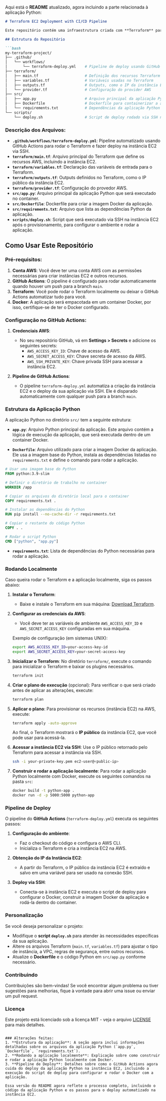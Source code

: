 Aqui está o **README** atualizado, agora incluindo a parte relacionada à aplicação Python:

```markdown
# Terraform EC2 Deployment with CI/CD Pipeline

Este repositório contém uma infraestrutura criada com **Terraform** para provisionar uma instância EC2 na **AWS**, juntamente com um **pipeline GitHub Actions** para automatizar o processo de criação e deploy da aplicação Python nessa instância.

## Estrutura do Repositório

```bash
my-terraform-project/
├── .github/
│   └── workflows/
│       └── terraform-deploy.yml    # Pipeline de deploy usando GitHub Actions
├── terraform/
│   ├── main.tf                     # Definição dos recursos Terraform (EC2, VPC, etc.)
│   ├── variables.tf                # Variáveis usadas no Terraform
│   ├── outputs.tf                  # Outputs, como o IP da instância EC2
│   └── provider.tf                 # Configuração do provider AWS
├── src/
│   ├── app.py                      # Arquivo principal da aplicação Python
│   ├── Dockerfile                  # Dockerfile para containerizar a aplicação
│   └── requirements.txt            # Dependências da aplicação Python
└── scripts/
    └── deploy.sh                   # Script de deploy rodado via SSH no EC2
```

### Descrição dos Arquivos:

- **`.github/workflows/terraform-deploy.yml`**: Pipeline automatizado usando GitHub Actions para rodar o Terraform e fazer deploy na instância EC2 via SSH.
- **`terraform/main.tf`**: Arquivo principal do Terraform que define os recursos AWS, incluindo a instância EC2.
- **`terraform/variables.tf`**: Declaração das variáveis de entrada para o Terraform.
- **`terraform/outputs.tf`**: Outputs definidos no Terraform, como o IP público da instância EC2.
- **`terraform/provider.tf`**: Configuração do provedor AWS.
- **`src/app.py`**: Arquivo principal da aplicação Python que será executado no container.
- **`src/Dockerfile`**: Dockerfile para criar a imagem Docker da aplicação.
- **`src/requirements.txt`**: Arquivo que lista as dependências Python da aplicação.
- **`scripts/deploy.sh`**: Script que será executado via SSH na instância EC2 após o provisionamento, para configurar o ambiente e rodar a aplicação.

## Como Usar Este Repositório

### Pré-requisitos:

1. **Conta AWS**: Você deve ter uma conta AWS com as permissões necessárias para criar instâncias EC2 e outros recursos.
2. **GitHub Actions**: O pipeline é configurado para rodar automaticamente quando houver um push para a branch `main`.
3. **Terraform**: Você pode rodar o Terraform localmente ou deixar o GitHub Actions automatizar tudo para você.
4. **Docker**: A aplicação será empacotada em um container Docker, por isso, certifique-se de ter o Docker configurado.

### Configuração no GitHub Actions:

1. **Credenciais AWS**:
   - No seu repositório GitHub, vá em **Settings > Secrets** e adicione os seguintes secrets:
     - `AWS_ACCESS_KEY_ID`: Chave de acesso da AWS.
     - `AWS_SECRET_ACCESS_KEY`: Chave secreta de acesso da AWS.
     - `AWS_SSH_PRIVATE_KEY`: Chave privada SSH para acessar a instância EC2.
  
2. **Pipeline de GitHub Actions**:
   - O pipeline `terraform-deploy.yml` automatiza a criação da instância EC2 e o deploy da sua aplicação via SSH. Ele é disparado automaticamente com qualquer push para a branch `main`.

### Estrutura da Aplicação Python

A aplicação Python no diretório `src/` tem a seguinte estrutura:

- **`app.py`**: Arquivo Python principal da aplicação. Este arquivo contém a lógica de execução da aplicação, que será executada dentro de um container Docker.
  
- **`Dockerfile`**: Arquivo utilizado para criar a imagem Docker da aplicação. Ele usa a imagem base do Python, instala as dependências listadas no `requirements.txt` e define o comando para rodar a aplicação.

```dockerfile
# Usar uma imagem base do Python
FROM python:3.9-slim

# Definir o diretório de trabalho no container
WORKDIR /app

# Copiar os arquivos do diretório local para o container
COPY requirements.txt .

# Instalar as dependências do Python
RUN pip install --no-cache-dir -r requirements.txt

# Copiar o restante do código Python
COPY . .

# Rodar o script Python
CMD ["python", "app.py"]
```

- **`requirements.txt`**: Lista de dependências do Python necessárias para rodar a aplicação.

### Rodando Localmente

Caso queira rodar o Terraform e a aplicação localmente, siga os passos abaixo:

1. **Instalar o Terraform**:
   - Baixe e instale o Terraform em sua máquina: [Download Terraform](https://www.terraform.io/downloads.html).

2. **Configurar as credenciais da AWS**:
   - Você deve ter as variáveis de ambiente `AWS_ACCESS_KEY_ID` e `AWS_SECRET_ACCESS_KEY` configuradas em sua máquina.
   
   Exemplo de configuração (em sistemas UNIX):
   ```bash
   export AWS_ACCESS_KEY_ID=your-access-key-id
   export AWS_SECRET_ACCESS_KEY=your-secret-access-key
   ```

3. **Inicializar o Terraform**:
   No diretório `terraform/`, execute o comando para inicializar o Terraform e baixar os plugins necessários.

   ```bash
   terraform init
   ```

4. **Criar o plano de execução** (opcional):
   Para verificar o que será criado antes de aplicar as alterações, execute:

   ```bash
   terraform plan
   ```

5. **Aplicar o plano**:
   Para provisionar os recursos (instância EC2) na AWS, execute:

   ```bash
   terraform apply -auto-approve
   ```

   Ao final, o Terraform mostrará o **IP público** da instância EC2, que você pode usar para acessá-la.

6. **Acessar a instância EC2 via SSH**:
   Use o IP público retornado pelo Terraform para acessar a instância via SSH.

   ```bash
   ssh -i your-private-key.pem ec2-user@<public-ip>
   ```

7. **Construir e rodar a aplicação localmente**:
   Para rodar a aplicação Python localmente com Docker, execute os seguintes comandos na pasta `src`:

   ```bash
   docker build -t python-app .
   docker run -d -p 5000:5000 python-app
   ```

### Pipeline de Deploy

O pipeline do **GitHub Actions** (`terraform-deploy.yml`) executa os seguintes passos:

1. **Configuração do ambiente**:
   - Faz o checkout do código e configura o AWS CLI.
   - Inicializa o Terraform e cria a instância EC2 na AWS.

2. **Obtenção do IP da Instância EC2**:
   - A partir do Terraform, o IP público da instância EC2 é extraído e salvo em uma variável para ser usado na conexão SSH.

3. **Deploy via SSH**:
   - Conecta-se à instância EC2 e executa o script de deploy para configurar o Docker, construir a imagem Docker da aplicação e rodá-la dentro do container.

### Personalização

Se você deseja personalizar o projeto:

- Modifique o **script `deploy.sh`** para atender às necessidades específicas da sua aplicação.
- Altere os arquivos Terraform (`main.tf`, `variables.tf`) para ajustar o tipo de instância, a VPC, regras de segurança, entre outros recursos.
- Atualize o **Dockerfile** e o código Python em `src/app.py` conforme necessário.

### Contribuindo

Contribuições são bem-vindas! Se você encontrar algum problema ou tiver sugestões para melhorias, fique à vontade para abrir uma issue ou enviar um pull request.

### Licença

Este projeto está licenciado sob a licença MIT - veja o arquivo [LICENSE](LICENSE) para mais detalhes.
```

### Alterações feitas:
1. **Estrutura da aplicação**: A seção agora inclui informações detalhadas sobre os arquivos da aplicação Python (`app.py`, `Dockerfile`, `requirements.txt`).
2. **Rodando a aplicação localmente**: Explicação sobre como construir e rodar a aplicação Python localmente com Docker.
3. **Pipeline de Deploy**: Detalhes sobre como o GitHub Actions agora cuida do deploy da aplicação Python na instância EC2, incluindo a execução do script de deploy para configurar e rodar o Docker com a aplicação.

Essa versão do README agora reflete o processo completo, incluindo o código da aplicação Python e os passos para o deploy automatizado na instância EC2.